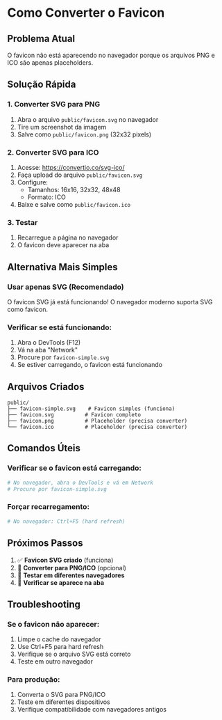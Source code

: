 # Como Converter o Favicon

## Problema Atual
O favicon não está aparecendo no navegador porque os arquivos PNG e ICO são apenas placeholders.

## Solução Rápida

### 1. Converter SVG para PNG
1. Abra o arquivo `public/favicon.svg` no navegador
2. Tire um screenshot da imagem
3. Salve como `public/favicon.png` (32x32 pixels)

### 2. Converter SVG para ICO
1. Acesse: https://convertio.co/svg-ico/
2. Faça upload do arquivo `public/favicon.svg`
3. Configure:
   - Tamanhos: 16x16, 32x32, 48x48
   - Formato: ICO
4. Baixe e salve como `public/favicon.ico`

### 3. Testar
1. Recarregue a página no navegador
2. O favicon deve aparecer na aba

## Alternativa Mais Simples

### Usar apenas SVG (Recomendado)
O favicon SVG já está funcionando! O navegador moderno suporta SVG como favicon.

### Verificar se está funcionando:
1. Abra o DevTools (F12)
2. Vá na aba "Network"
3. Procure por `favicon-simple.svg`
4. Se estiver carregando, o favicon está funcionando

## Arquivos Criados

```
public/
├── favicon-simple.svg    # Favicon simples (funciona)
├── favicon.svg          # Favicon completo
├── favicon.png          # Placeholder (precisa converter)
└── favicon.ico          # Placeholder (precisa converter)
```

## Comandos Úteis

### Verificar se o favicon está carregando:
```bash
# No navegador, abra o DevTools e vá em Network
# Procure por favicon-simple.svg
```

### Forçar recarregamento:
```bash
# No navegador: Ctrl+F5 (hard refresh)
```

## Próximos Passos

1. ✅ **Favicon SVG criado** (funciona)
2. 🔄 **Converter para PNG/ICO** (opcional)
3. 🔄 **Testar em diferentes navegadores**
4. 🔄 **Verificar se aparece na aba**

## Troubleshooting

### Se o favicon não aparecer:
1. Limpe o cache do navegador
2. Use Ctrl+F5 para hard refresh
3. Verifique se o arquivo SVG está correto
4. Teste em outro navegador

### Para produção:
1. Converta o SVG para PNG/ICO
2. Teste em diferentes dispositivos
3. Verifique compatibilidade com navegadores antigos 